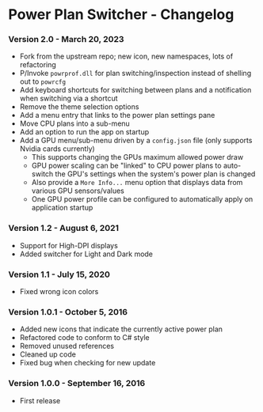 Power Plan Switcher - Changelog
=========

### Version 2.0 - March 20, 2023

* Fork from the upstream repo; new icon, new namespaces, lots of refactoring
* P/Invoke `powrprof.dll` for plan switching/inspection instead of shelling out to `powrcfg`
* Add keyboard shortcuts for switching between plans and a notification when switching via a shortcut
* Remove the theme selection options
* Add a menu entry that links to the power plan settings pane
* Move CPU plans into a sub-menu
* Add an option to run the app on startup
* Add a GPU menu/sub-menu driven by a `config.json` file (only supports Nvidia cards currently)
  * This supports changing the GPUs maximum allowed power draw
  * GPU power scaling can be "linked" to CPU power plans to auto-switch the GPU's settings when the system's power plan is changed
  * Also provide a `More Info...` menu option that displays data from various GPU sensors/values
  * One GPU power profile can be configured to automatically apply on application startup

### Version 1.2 - August 6, 2021

* Support for High-DPI displays
* Added switcher for Light and Dark mode

### Version 1.1 - July 15, 2020

* Fixed wrong icon colors

### Version 1.0.1 - October 5, 2016

* Added new icons that indicate the currently active power plan
* Refactored code to conform to C# style
* Removed unused references
* Cleaned up code
* Fixed bug when checking for new update

### Version 1.0.0 - September 16, 2016

* First release
